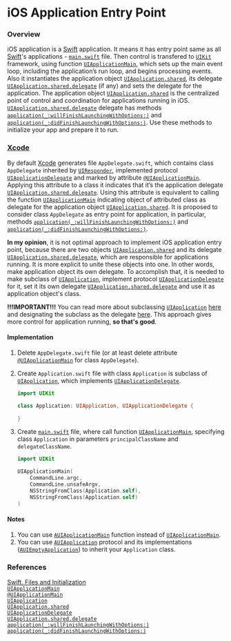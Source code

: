 # iOS Application Entry Point

### Overview

iOS application is a [Swift](https://swift.org/) application. It means it has entry point same as all [Swift](https://swift.org/)'s applications - [`main.swift`](https://developer.apple.com/swift/blog/?id=7) file. Then control is transfered to [`UIKit`](https://developer.apple.com/documentation/uikit) framework, using function [`UIApplicationMain`](https://developer.apple.com/documentation/uikit/1622933-uiapplicationmain), which sets up the main event loop, including the application’s run loop, and begins processing events. Also it instantiates the application object [`UIApplication.shared`](https://developer.apple.com/documentation/uikit/uiapplication/1622975-shared), its delegate [`UIApplication.shared.delegate`](https://developer.apple.com/documentation/uikit/uiapplication/1622936-delegate) (if any) and sets the delegate for the application. 
The application object [`UIApplication.shared`](https://developer.apple.com/documentation/uikit/uiapplication/1622975-shared) is the centralized point of control and coordination for applications running in iOS. [`UIApplication.shared.delegate`](https://developer.apple.com/documentation/uikit/uiapplication/1622936-delegate) delegate has methods [`application(_:willFinishLaunchingWithOptions:)`](https://developer.apple.com/documentation/uikit/uiapplicationdelegate/1623032-application) and [`application(_:didFinishLaunchingWithOptions:)`](https://developer.apple.com/documentation/uikit/uiapplicationdelegate/1622921-application). Use these methods to initialize your app and prepare it to run.

### [Xcode](https://developer.apple.com/xcode/)

By default [Xcode](https://developer.apple.com/xcode/) generates file `AppDelegate.swift`, which contains class `AppDelegate` inherited by [`UIResponder`](https://developer.apple.com/documentation/uikit/uiresponder), implemented protocol [`UIApplicationDelegate`](https://developer.apple.com/documentation/uikit/uiapplicationdelegate) and marked by attribute [`@UIApplicationMain`](https://docs.swift.org/swift-book/ReferenceManual/Attributes.html). Applying this attribute to a class it indicates that it’s the application delegate [`UIApplication.shared.delegate`](https://developer.apple.com/documentation/uikit/uiapplication/1622936-delegate). Using this attribute is equivalent to calling the function [`UIApplicationMain`](https://developer.apple.com/documentation/uikit/1622933-uiapplicationmain) indicating object of attributed class as delegate for the application object [`UIApplication.shared`](https://developer.apple.com/documentation/uikit/uiapplication/1622975-shared). It is proposed to consider class `AppDelegate` as entry point for application, in particular, methods [`application(_:willFinishLaunchingWithOptions:)`](https://developer.apple.com/documentation/uikit/uiapplicationdelegate/1623032-application) and [`application(_:didFinishLaunchingWithOptions:)`](https://developer.apple.com/documentation/uikit/uiapplicationdelegate/1622921-application).  
  
**In my opinion**, it is not optimal approach to implement iOS application entry point, because there are two objects [`UIApplication.shared`](https://developer.apple.com/documentation/uikit/uiapplication/1622975-shared) and its delegate [`UIApplication.shared.delegate`](https://developer.apple.com/documentation/uikit/uiapplication/1622936-delegate), which are responsible for applications running. It is more explicit to unite these objects into one. In other words, make application object its own delegate. To accomplish that, it is needed to make subclass of [`UIApplication`](https://developer.apple.com/documentation/uikit/uiapplication), implement protocol [`UIApplicationDelegate`](https://developer.apple.com/documentation/uikit/uiapplicationdelegate) for it, set it its own delegate [`UIApplication.shared.delegate`](https://developer.apple.com/documentation/uikit/uiapplication/1622936-delegate) and use it as application object's class.  

**!!!IMPORTANT!!!** You can read more about subclassing [`UIApplication`](https://developer.apple.com/documentation/uikit/uiapplication) [here](https://developer.apple.com/documentation/uikit/uiapplication) and designating the subclass as the delegate [here](https://developer.apple.com/documentation/uikit/1622933-uiapplicationmain). This approach gives more control for application running, **so that's good**.

#### Implementation

1. Delete `AppDelegate.swift` file (or at least delete attribute [`@UIApplicationMain`](https://docs.swift.org/swift-book/ReferenceManual/Attributes.html) for class `AppDelegate`).
2. Create `Application.swift` file with class `Application` is subclass of [`UIApplication`](https://developer.apple.com/documentation/uikit/uiapplication), which implements [`UIApplicationDelegate`](https://developer.apple.com/documentation/uikit/uiapplicationdelegate).

   ``` swift
   import UIKit
   
   class Application: UIApplication, UIApplicationDelegate {
       
   }
   ```

3. Create [`main.swift`](https://developer.apple.com/swift/blog/?id=7) file, where call function [`UIApplicationMain`](https://developer.apple.com/documentation/uikit/1622933-uiapplicationmain), specifying class `Application` in parameters `principalClassName` and `delegateClassName`.

   ``` swift
   import UIKit
   
   UIApplicationMain(
       CommandLine.argc,
       CommandLine.unsafeArgv, 
       NSStringFromClass(Application.self),
       NSStringFromClass(Application.self)
   )
   ```

#### Notes

1. You can use [`AUIApplicationMain`](https://github.com/ihormyroniuk/AUIKit/blob/master/AUIKit/AUIApplicationMain.swift) function instead of [`UIApplicationMain`](https://developer.apple.com/documentation/uikit/1622933-uiapplicationmain).
2. You can use [`AUIApplication`](https://github.com/ihormyroniuk/AUIKit/blob/master/AUIKit/Application/AUIApplication.swift) protocol and its implementations ([`AUIEmptyApplication`](https://github.com/ihormyroniuk/AUIKit/blob/master/AUIKit/Application/AUIEmptyApplication.swift)) to inherit your `Application` class.

### References

[Swift. Files and Initialization](https://developer.apple.com/swift/blog/?id=7)  
[`UIApplicationMain`](https://developer.apple.com/documentation/uikit/1622933-uiapplicationmain)  
[`@UIApplicationMain`](https://docs.swift.org/swift-book/ReferenceManual/Attributes.html)  
[`UIApplication`](https://developer.apple.com/documentation/uikit/uiapplication)  
[`UIApplication.shared`](https://developer.apple.com/documentation/uikit/uiapplication/1622975-shared)  
[`UIApplicationDelegate`](https://developer.apple.com/documentation/uikit/uiapplicationdelegate)  
[`UIApplication.shared.delegate`](https://developer.apple.com/documentation/uikit/uiapplication/1622936-delegate)  
[`application(_:willFinishLaunchingWithOptions:)`](https://developer.apple.com/documentation/uikit/uiapplicationdelegate/1623032-application)  
[`application(_:didFinishLaunchingWithOptions:)`](https://developer.apple.com/documentation/uikit/uiapplicationdelegate/1622921-application)